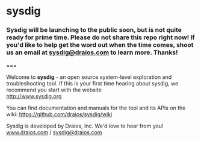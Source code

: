 sysdig
======
### Sysdig will be launching to the public soon, but is not quite ready for prime time. Please do not share this repo right now! If you'd like to help get the word out when the time comes, shoot us an email at sysdig@draios.com to learn more. Thanks!
===

Welcome to **sysdig** - an open source system-level exploration and troubleshooting tool. If this is your first time hearing about sysdig, we recommend you start with the website  
http://www.sysdig.org

You can find documentation and manuals for the tool and its APIs on the wiki:
https://github.com/draios/sysdig/wiki

Sysdig is developed by Draios, Inc. We'd love to hear from you!  
www.draios.com / <sysdig@draios.com>  

